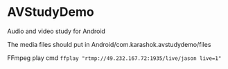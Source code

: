 # AVStudyDemo
Audio and video study for Android

The media files should put in Android/com.karashok.avstudydemo/files

FFmpeg play cmd `ffplay "rtmp://49.232.167.72:1935/live/jason live=1"`